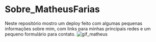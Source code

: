 # Sobre_MatheusFarias
Neste repositório mostro um deploy feito com algumas pequenas informações sobre mim, com links para minhas principais redes e um pequeno formulário para contato.
![gif_matheus](https://user-images.githubusercontent.com/101764993/159959092-5bd43a4f-4bcc-4b08-b330-6fa9533a8983.gif)
